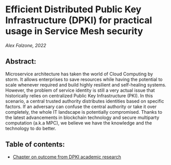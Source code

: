 # Efficient Distributed Public Key Infrastructure (DPKI) for practical usage in Service Mesh security

*Alex Falzone, 2022*

## Abstract:

Microservice architecture has taken the world of Cloud Computing by storm. It allows enterprises to save resources while having the potential to scale whenever required and build highly resilient and self-healing systems. However, the problem of service identity is still a very actual issue that historically relies on centralized Public Key Infrastructure (PKI).
In this scenario, a central trusted authority distributes identities based on specific factors. If an adversary can confuse the central authority or take it over completely, the whole IT landscape is potentially compromised. Thanks to the latest advancements in blockchain technology and secure multiparty computation (a.k.a MPC), we believe we have the knowledge and the technology to do better.


## Table of contents:

- [Chapter on outcome from DPKI academic research](github.com/YanchWare/internship-dpki/blob/main/academic_research.md)



